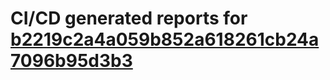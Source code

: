 # CI/CD generated reports for [b2219c2a4a059b852a618261cb24a7096b95d3b3](https://github.com/hydephp/develop/commit/b2219c2a4a059b852a618261cb24a7096b95d3b3)
